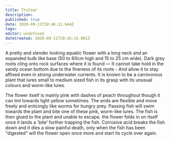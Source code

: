 ```yaml
---
title: Trulear
description: 
published: true
date: 2020-09-11T20:46:11.644Z
tags: 
editor: undefined
dateCreated: 2020-09-11T20:45:35.801Z
---
```


A pretty and slender looking aquatic flower with a long neck and an expanded bulb like base (50 to 60cm high and 15 to 25 cm wide). Dark grey roots cling onto rock surfaces where it is found — It cannot take hold in the sandy ocean bottom due to the fineness of its roots - And allow it to stay affixed even in strong underwater currents. It is known to be a carnivorous plant that lures small to medium sized fish in its grasp with its unusual colours and worm-like lures.

The flower itself is mainly pink with dashes of peach throughout though it can tint towards light yellow sometimes. The ends are flexible and move freely and enticingly like worms for hungry prey. Passing fish will swim towards the plant and bite one of these pink, worm-like lures. The fish is then glued to the plant and unable to escape. the flower folds in on itself once it lands a 'bite' further trapping the fish. Corrosive acid breaks the fish down and it dies a slow painful death, only when the fish has been "digested" will the flower open once more and start its cycle over again.